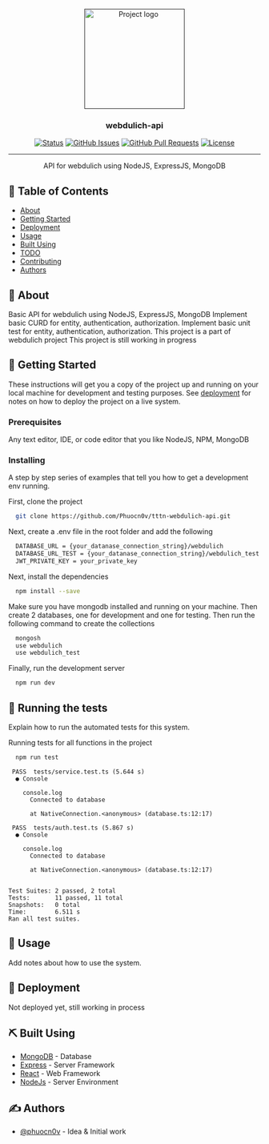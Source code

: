 <p align="center">
  <a href="" rel="noopener">
 <img width=200px height=200px src="https://i.imgur.com/6wj0hh6.jpg" alt="Project logo"></a>
</p>

<h3 align="center">webdulich-api</h3>

<div align="center">

[![Status](https://img.shields.io/badge/status-active-success.svg)]()
[![GitHub Issues](https://img.shields.io/github/issues/kylelobo/The-Documentation-Compendium.svg)](https://github.com/kylelobo/The-Documentation-Compendium/issues)
[![GitHub Pull Requests](https://img.shields.io/github/issues-pr/kylelobo/The-Documentation-Compendium.svg)](https://github.com/kylelobo/The-Documentation-Compendium/pulls)
[![License](https://img.shields.io/badge/license-MIT-blue.svg)](/LICENSE)

</div>

---

<p align="center"> API for webdulich using NodeJS, ExpressJS, MongoDB
    <br> 
</p>

## 📝 Table of Contents

- [About](#about)
- [Getting Started](#getting_started)
- [Deployment](#deployment)
- [Usage](#usage)
- [Built Using](#built_using)
- [TODO](../TODO.md)
- [Contributing](../CONTRIBUTING.md)
- [Authors](#authors)

## 🧐 About <a name = "about"></a>

Basic API for webdulich using NodeJS, ExpressJS, MongoDB
Implement basic CURD for entity, authentication, authorization.
Implement basic unit test for entity, authentication, authorization.
This project is a part of webdulich project
This project is still working in progress

## 🏁 Getting Started <a name = "getting_started"></a>

These instructions will get you a copy of the project up and running on your local machine for development and testing purposes. See [deployment](#deployment) for notes on how to deploy the project on a live system.

### Prerequisites

Any text editor, IDE, or code editor that you like
NodeJS, NPM, MongoDB

### Installing

A step by step series of examples that tell you how to get a development env running.

First, clone the project

```bash
  git clone https://github.com/Phuocn0v/tttn-webdulich-api.git
```

Next, create a .env file in the root folder and add the following

```txt
  DATABASE_URL = {your_datanase_connection_string}/webdulich
  DATABASE_URL_TEST = {your_datanase_connection_string}/webdulich_test
  JWT_PRIVATE_KEY = your_private_key
```

Next, install the dependencies

```bash
  npm install --save
```

Make sure you have mongodb installed and running on your machine. Then create 2 databases, one for development and one for testing. Then run the following command to create the collections

```bash
  mongosh
  use webdulich
  use webdulich_test
```

Finally, run the development server

```bash
  npm run dev
```

## 🔧 Running the tests <a name = "tests"></a>

Explain how to run the automated tests for this system.

Running tests for all functions in the project

```bash
  npm run test
```

```
 PASS  tests/service.test.ts (5.644 s)
  ● Console

    console.log
      Connected to database

      at NativeConnection.<anonymous> (database.ts:12:17)

 PASS  tests/auth.test.ts (5.867 s)
  ● Console

    console.log
      Connected to database

      at NativeConnection.<anonymous> (database.ts:12:17)


Test Suites: 2 passed, 2 total
Tests:       11 passed, 11 total
Snapshots:   0 total
Time:        6.511 s
Ran all test suites.
```

## 🎈 Usage <a name="usage"></a>

Add notes about how to use the system.

## 🚀 Deployment <a name = "deployment"></a>

Not deployed yet, still working in process

## ⛏️ Built Using <a name = "built_using"></a>

- [MongoDB](https://www.mongodb.com/) - Database
- [Express](https://expressjs.com/) - Server Framework
- [React](https://react.dev/) - Web Framework
- [NodeJs](https://nodejs.org/en/) - Server Environment

## ✍️ Authors <a name = "authors"></a>

- [@phuocn0v](https://github.com/phuocn0v) - Idea & Initial work
